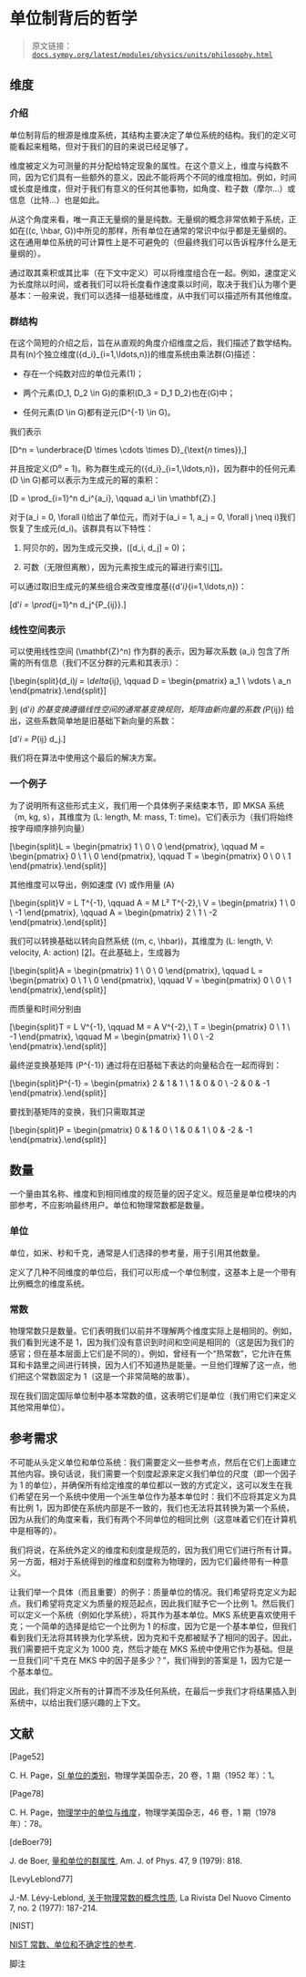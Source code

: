 # 单位制背后的哲学

> 原文链接：[`docs.sympy.org/latest/modules/physics/units/philosophy.html`](https://docs.sympy.org/latest/modules/physics/units/philosophy.html)

## 维度

### 介绍

单位制背后的根源是维度系统，其结构主要决定了单位系统的结构。我们的定义可能看起来粗略，但对于我们的目的来说已经足够了。

维度被定义为可测量的并分配给特定现象的属性。在这个意义上，维度与纯数不同，因为它们具有一些额外的意义，因此不能将两个不同的维度相加。例如，时间或长度是维度，但对于我们有意义的任何其他事物，如角度、粒子数（摩尔...）或信息（比特...）也是如此。

从这个角度来看，唯一真正无量纲的量是纯数。无量纲的概念非常依赖于系统，正如在\((c, \hbar, G)\)中所见的那样，所有单位在通常的常识中似乎都是无量纲的。这在通用单位系统的可计算性上是不可避免的（但最终我们可以告诉程序什么是无量纲的）。

通过取其乘积或其比率（在下文中定义）可以将维度组合在一起。例如，速度定义为长度除以时间，或者我们可以将长度看作速度乘以时间，取决于我们认为哪个更基本：一般来说，我们可以选择一组基础维度，从中我们可以描述所有其他维度。

### 群结构

在这个简短的介绍之后，旨在从直观的角度介绍维度之后，我们描述了数学结构。具有\(n\)个独立维度\(\{d_i\}_{i=1,\ldots,n}\)的维度系统由乘法群\(G\)描述：

+   存在一个纯数对应的单位元素\(1\)；

+   两个元素\(D_1, D_2 \in G\)的乘积\(D_3 = D_1 D_2\)也在\(G\)中；

+   任何元素\(D \in G\)都有逆元\(D^{-1} \in G\)。

我们表示

\[D^n = \underbrace{D \times \cdots \times D}_{\text{$n$ times}},\]

并且按定义\(D⁰ = 1\)。称为群生成元的\(\{d_i\}_{i=1,\ldots,n}\)，因为群中的任何元素\(D \in G\)都可以表示为生成元的幂的乘积：

\[D = \prod_{i=1}^n d_i^{a_i}, \qquad a_i \in \mathbf{Z}.\]

对于\(a_i = 0, \forall i\)给出了单位元，而对于\(a_i = 1, a_j = 0, \forall j \neq i\)我们恢复了生成元\(d_i\)。该群具有以下特性：

1.  阿贝尔的，因为生成元交换，\([d_i, d_j] = 0\)；

1.  可数（无限但离散），因为元素按生成元的幂进行索引[[1]](#id3)。

可以通过取旧生成元的某些组合来改变维度基\(\{d'_i\}_{i=1,\ldots,n}\)：

\[d'_i = \prod_{j=1}^n d_j^{P_{ij}}.\]

### 线性空间表示

可以使用线性空间 \(\mathbf{Z}^n\) 作为群的表示，因为幂次系数 \(a_i\) 包含了所需的所有信息（我们不区分群的元素和其表示）：

\[\begin{split}(d_i)_j = \delta_{ij}, \qquad D = \begin{pmatrix} a_1 \\ \vdots \\ a_n \end{pmatrix}.\end{split}\]

到 \(d'_i\) 的基变换遵循线性空间的通常基变换规则，矩阵由新向量的系数 \(P_{ij}\) 给出，这些系数简单地是旧基础下新向量的系数：

\[d'_i = P_{ij} d_j.\]

我们将在算法中使用这个最后的解决方案。

### 一个例子

为了说明所有这些形式主义，我们用一个具体例子来结束本节，即 MKSA 系统（m, kg, s），其维度为 (L: length, M: mass, T: time)。它们表示为（我们将始终按字母顺序排列向量）

\[\begin{split}L = \begin{pmatrix} 1 \\ 0 \\ 0 \end{pmatrix}, \qquad M = \begin{pmatrix} 0 \\ 1 \\ 0 \end{pmatrix}, \qquad T = \begin{pmatrix} 0 \\ 0 \\ 1 \end{pmatrix}.\end{split}\]

其他维度可以导出，例如速度 \(V\) 或作用量 \(A\)

\[\begin{split}V = L T^{-1}, \qquad A = M L² T^{-2},\\ V = \begin{pmatrix} 1 \\ 0 \\ -1 \end{pmatrix}, \qquad A = \begin{pmatrix} 2 \\ 1 \\ -2 \end{pmatrix}.\end{split}\]

我们可以转换基础以转向自然系统 \((m, c, \hbar)\)，其维度为 (L: length, V: velocity, A: action) [[2]](#id4)。在此基础上，生成器为

\[\begin{split}A = \begin{pmatrix} 1 \\ 0 \\ 0 \end{pmatrix}, \qquad L = \begin{pmatrix} 0 \\ 1 \\ 0 \end{pmatrix}, \qquad V = \begin{pmatrix} 0 \\ 0 \\ 1 \end{pmatrix},\end{split}\]

而质量和时间分别由

\[\begin{split}T = L V^{-1}, \qquad M = A V^{-2},\\ T = \begin{pmatrix} 0 \\ 1 \\ -1 \end{pmatrix}, \qquad M = \begin{pmatrix} 1 \\ 0 \\ -2 \end{pmatrix}.\end{split}\]

最终逆变换基矩阵 \(P^{-1}\) 通过将在旧基础下表达的向量粘合在一起而得到：

\[\begin{split}P^{-1} = \begin{pmatrix} 2 & 1 & 1 \\ 1 & 0 & 0 \\ -2 & 0 & -1 \end{pmatrix}.\end{split}\]

要找到基矩阵的变换，我们只需取其逆

\[\begin{split}P = \begin{pmatrix} 0 & 1 & 0 \\ 1 & 0 & 1 \\ 0 & -2 & -1 \end{pmatrix}.\end{split}\]

## 数量

一个量由其名称、维度和到相同维度的规范量的因子定义。规范量是单位模块的内部参考，不应影响最终用户。单位和物理常数都是数量。

### 单位

单位，如米、秒和千克，通常是人们选择的参考量，用于引用其他数量。

定义了几种不同维度的单位后，我们可以形成一个单位制度，这基本上是一个带有比例概念的维度系统。

### 常数

物理常数只是数量。它们表明我们以前并不理解两个维度实际上是相同的。例如，我们看到光速不是 1，因为我们没有意识到时间和空间是相同的（这是因为我们的感官；但在基本层面上它们是不同的）。例如，曾经有一个“热常数”，它允许在焦耳和卡路里之间进行转换，因为人们不知道热是能量。一旦他们理解了这一点，他们把这个常数固定为 1（这是一个非常简略的故事）。

现在我们固定国际单位制中基本常数的值，这表明它们是单位（我们用它们来定义其他常用单位）。

## 参考需求

不可能从头定义单位和单位系统：我们需要定义一些参考点，然后在它们上面建立其他内容。换句话说，我们需要一个刻度起源来定义我们单位的尺度（即一个因子为 1 的单位），并确保所有给定维度的单位都以一致的方式定义，这可以发生在我们希望在另一个系统中使用一个派生单位作为基本单位时：我们不应将其定义为具有比例 1，因为即使在系统内部是不一致的，我们也无法将其转换为第一个系统，因为从我们的角度来看，我们有两个不同单位的相同比例（这意味着它们在计算机中是相等的）。

我们将说，在系统外定义的维度和刻度是规范的，因为我们用它们进行所有计算。另一方面，相对于系统得到的维度和刻度称为物理的，因为它们最终带有一种意义。

让我们举一个具体（而且重要）的例子：质量单位的情况。我们希望将克定义为起点。我们希望将克定义为质量的规范起点，因此我们赋予它一个比例 1。然后我们可以定义一个系统（例如化学系统），将其作为基本单位。MKS 系统更喜欢使用千克；一个简单的选择是给它一个比例为 1 的标度，因为它是一个基本单位，但我们看到我们无法将其转换为化学系统，因为克和千克都被赋予了相同的因子。因此，我们需要把千克定义为 1000 克，然后才能在 MKS 系统中使用它作为基础。但是一旦我们问“千克在 MKS 中的因子是多少？”，我们得到的答案是 1，因为它是一个基本单位。

因此，我们将定义所有的计算而不涉及任何系统，在最后一步我们才将结果插入到系统中，以给出我们感兴趣的上下文。

## 文献

[Page52]

C. H. Page，[SI 单位的类别](https://doi.org/10.1119/1.1927482)，物理学美国杂志，20 卷，1 期（1952 年）：1。

[Page78]

C. H. Page，[物理学中的单位与维度](https://pubs.aip.org/aapt/ajp/article-abstract/20/1/1/1034555/Units-and-Dimensions-in-Physics)，物理学美国杂志，46 卷，1 期（1978 年）：78。

[deBoer79]

J. de Boer, [量和单位的群属性](https://aapt.scitation.org/doi/10.1119/1.11703), Am. J. of Phys. 47, 9 (1979): 818.

[LevyLeblond77]

J.-M. Lévy-Leblond, [关于物理常数的概念性质](https://link.springer.com/article/10.1007/BF02748049), La Rivista Del Nuovo Cimento 7, no. 2 (1977): 187-214.

[NIST]

[NIST 常数、单位和不确定性的参考](https://physics.nist.gov/cuu/Units/introduction.html).

脚注
